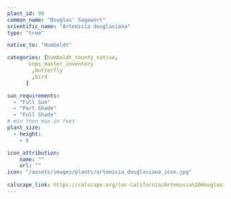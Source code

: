 ```yaml
---
plant_id: 99
common_name: "Douglas' Sagewort"
scientific_name: "Artemisia douglasiana"
type: "tree"

native_to: "Humboldt"

categories: [humboldt_county_native,
       cnps_master_inventory
        ,butterfly
        ,bird
      ]

sun_requirements:
  - "Full Sun"
  - "Part Shade"
  - "Full Shade"
# min then max in feet
plant_size:
  - height: 
    - 8

icon_attribution: 
    name: ""
    url: ""
icon: "/assets/images/plants/artemisia_douglasiana_icon.jpg"
 
calscape_link: https://calscape.org/loc-California/Artemisia%20douglasiana(%20) 
---
```







